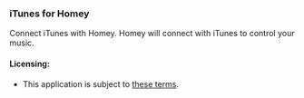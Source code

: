 ### iTunes for Homey
Connect iTunes with Homey.
Homey will connect with iTunes to control your music.

#### Licensing:
* This application is subject to [these terms](https://github.com/denniedegroot/com.apple.itunes/blob/master/LICENSE).
